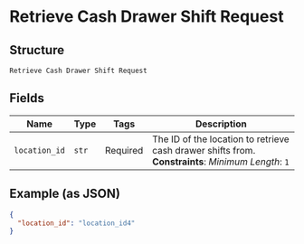 
# Retrieve Cash Drawer Shift Request

## Structure

`Retrieve Cash Drawer Shift Request`

## Fields

| Name | Type | Tags | Description |
|  --- | --- | --- | --- |
| `location_id` | `str` | Required | The ID of the location to retrieve cash drawer shifts from.<br>**Constraints**: *Minimum Length*: `1` |

## Example (as JSON)

```json
{
  "location_id": "location_id4"
}
```

